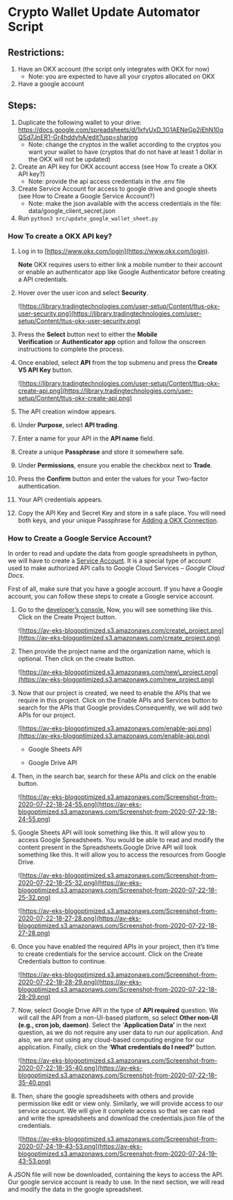 # Crypto Wallet Update Automator Script

## Restrictions:

1. Have an OKX account (the script only integrates with OKX for now)
   - Note: you are expected to have all your cryptos allocated on OKX
2. Have a google account

## Steps:

1. Duplicate the following wallet to your drive: <https://docs.google.com/spreadsheets/d/1xfvUxD_1G1AENeGp2jEhN10qQSd7JnER1-Gr4hddyhA/edit?usp=sharing>
   - Note: change the cryptos in the wallet according to the cryptos you want your wallet to have (cryptos that do not have at least 1 dollar in the OKX will not be updated)
2. Create an API key for OKX account access (see How To create a OKX API key?)
   - Note: provide the api access credentials in the .env file
3. Create Service Account for access to google drive and google sheets (see How to Create a Google Service Account?)
   - Note: make the json available with the access credentials in the file: data/google_client_secret.json
4. Run `python3 src/update_google_wallet_sheet.py`

### How To create a OKX API key?
1. Log in to [https://www.okx.com/login](https://www.okx.com/login).
    
    **Note** OKX requires users to either link a mobile number to their account or enable an authenticator app like Google Authenticator before creating a API credentials.
    
2. Hover over the user icon and select **Security**.
    
    ![https://library.tradingtechnologies.com/user-setup/Content/ttus-okx-user-security.png](https://library.tradingtechnologies.com/user-setup/Content/ttus-okx-user-security.png)
    
3. Press the **Select** button next to either the **Mobile Verification** or **Authenticator app** option and follow the onscreen instructions to complete the process.
4. Once enabled, select **API** from the top submenu and press the **Create V5 API Key** button.
    
    ![https://library.tradingtechnologies.com/user-setup/Content/ttus-okx-create-api.png](https://library.tradingtechnologies.com/user-setup/Content/ttus-okx-create-api.png)
    
5. The API creation window appears.
6. Under **Purpose**, select **API trading**.
7. Enter a name for your API in the **API name** field.
8. Create a unique **Passphrase** and store it somewhere safe.
9. Under **Permissions**, ensure you enable the checkbox next to **Trade**.
10. Press the **Confirm** button and enter the values for your Two-factor authentication.
11. Your API credentials appears.
12. Copy the API Key and Secret Key and store in a safe place. You will need both keys, and your unique Passphrase for [Adding a OKX Connection](https://library.tradingtechnologies.com/user-setup/okx-adding-a-okx-connection.html).

### How to Create a Google Service Account?
In order to read and update the data from google spreadsheets in python, we will have to create a [Service Account](https://cloud.google.com/iam/docs/service-accounts). It is a special type of account used to make authorized API calls to Google Cloud Services *– Google Cloud Docs*.

First of all, make sure that you have a google account. If you have a Google account, you can follow these steps to create a Google service account.

1.  Go to the [developer’s console.](https://console.developers.google.com/) Now, you will see something like this. Click on the Create Project button.

    ![https://av-eks-blogoptimized.s3.amazonaws.com/create\_project.png](https://av-eks-blogoptimized.s3.amazonaws.com/create_project.png)

2.  Then provide the project name and the organization name, which is optional. Then click on the create button.

    ![https://av-eks-blogoptimized.s3.amazonaws.com/new\_project.png](https://av-eks-blogoptimized.s3.amazonaws.com/new_project.png)

3.  Now that our project is created, we need to enable the APIs that we require in this project. Click on the Enable APIs and Services button to search for the APIs that Google provides.Consequently, we will add two APIs for our project.

    ![https://av-eks-blogoptimized.s3.amazonaws.com/enable-api.png](https://av-eks-blogoptimized.s3.amazonaws.com/enable-api.png)

    *   Google Sheets API

    *   Google Drive API

4.  Then, in the search bar, search for these APIs and click on the enable button.

    ![https://av-eks-blogoptimized.s3.amazonaws.com/Screenshot-from-2020-07-22-18-24-55.png](https://av-eks-blogoptimized.s3.amazonaws.com/Screenshot-from-2020-07-22-18-24-55.png)

5.  Google Sheets API will look something like this. It will allow you to access Google Spreadsheets. You would be able to read and modify the content present in the Spreadsheets.Google Drive API will look something like this. It will allow you to access the resources from Google Drive.

    ![https://av-eks-blogoptimized.s3.amazonaws.com/Screenshot-from-2020-07-22-18-25-32.png](https://av-eks-blogoptimized.s3.amazonaws.com/Screenshot-from-2020-07-22-18-25-32.png)

    ![https://av-eks-blogoptimized.s3.amazonaws.com/Screenshot-from-2020-07-22-18-27-28.png](https://av-eks-blogoptimized.s3.amazonaws.com/Screenshot-from-2020-07-22-18-27-28.png)

6.  Once you have enabled the required APIs in your project, then it’s time to create credentials for the service account. Click on the Create Credentials button to continue.

    ![https://av-eks-blogoptimized.s3.amazonaws.com/Screenshot-from-2020-07-22-18-28-29.png](https://av-eks-blogoptimized.s3.amazonaws.com/Screenshot-from-2020-07-22-18-28-29.png)

7.  Now, select Google Drive API in the type of **API required** question. We will call the API from a non-UI-based platform, so select **Other non-UI (e.g., cron job, daemon)**. Select the ‘**Application Data’** in the next question, as we do not require any user data to run our application. And also, we are not using any cloud-based computing engine for our application. Finally, click on the ‘**What credentials do I need?’** button.

    ![https://av-eks-blogoptimized.s3.amazonaws.com/Screenshot-from-2020-07-22-18-35-40.png](https://av-eks-blogoptimized.s3.amazonaws.com/Screenshot-from-2020-07-22-18-35-40.png)

8.  Then, share the google spreadsheets with others and provide permission like edit or view only. Similarly, we will provide access to our service account. We will give it complete access so that we can read and write the spreadsheets and download the credentials.json file of the credentials.

    ![https://av-eks-blogoptimized.s3.amazonaws.com/Screenshot-from-2020-07-24-19-43-53.png](https://av-eks-blogoptimized.s3.amazonaws.com/Screenshot-from-2020-07-24-19-43-53.png)

A JSON file will now be downloaded, containing the keys to access the API. Our google service account is ready to use. In the next section, we will read and modify the data in the google spreadsheet.
